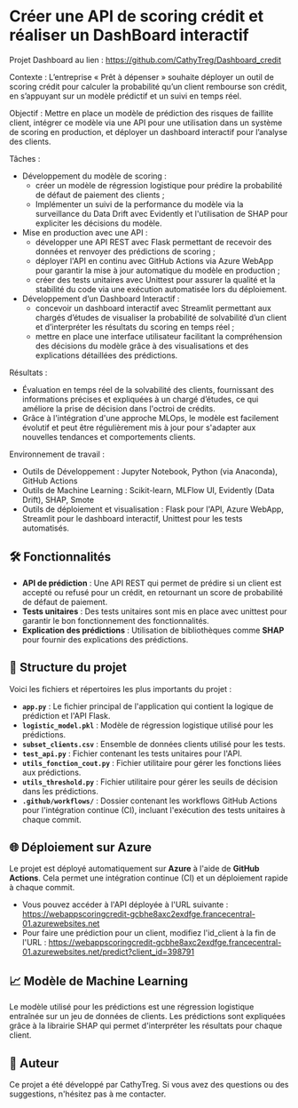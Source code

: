 # Créer une API de scoring crédit et réaliser un DashBoard interactif

Projet Dashboard au lien : https://github.com/CathyTreg/Dashboard_credit

Contexte : L’entreprise « Prêt à dépenser » souhaite déployer un outil de scoring crédit pour calculer la probabilité qu’un client rembourse son crédit, en s’appuyant sur un modèle prédictif et un suivi en temps réel.

Objectif : Mettre en place un modèle de prédiction des risques de faillite client, intégrer ce modèle via une API pour une utilisation dans un système de scoring en production, et déployer un dashboard interactif pour l’analyse des clients.

Tâches :
-	Développement du modèle de scoring :
    - créer un modèle de régression logistique pour prédire la probabilité de défaut de paiement des clients ;
    - Implémenter un suivi de la performance du modèle via la surveillance du Data Drift avec Evidently et l'utilisation de SHAP pour expliciter les décisions du modèle.
-	Mise en production avec une API :
    - développer une API REST avec Flask permettant de recevoir des données et renvoyer des prédictions de scoring ;
    - déployer l'API en continu avec GitHub Actions via Azure WebApp pour garantir la mise à jour automatique du modèle en production ;
    -	créer des tests unitaires avec Unittest pour assurer la qualité et la stabilité du code via une exécution automatisée lors du déploiement.
-	Développement d’un Dashboard Interactif :
    - concevoir un dashboard interactif avec Streamlit permettant aux chargés d’études de visualiser la probabilité de solvabilité d’un client et d’interpréter les résultats du scoring en temps réel ;
    - mettre en place une interface utilisateur facilitant la compréhension des décisions du modèle grâce à des visualisations et des explications détaillées des prédictions.

Résultats : 
-	Évaluation en temps réel de la solvabilité des clients, fournissant des informations précises et expliquées à un chargé d’études, ce qui améliore la prise de décision dans l'octroi de crédits.
-	Grâce à l'intégration d'une approche MLOps, le modèle est facilement évolutif et peut être régulièrement mis à jour pour s'adapter aux nouvelles tendances et comportements clients.

Environnement de travail :
-	Outils de Développement : Jupyter Notebook, Python (via Anaconda), GitHub Actions
-	Outils de Machine Learning : Scikit-learn, MLFlow UI, Evidently (Data Drift), SHAP, Smote
-	Outils de déploiement et visualisation : Flask pour l'API, Azure WebApp, Streamlit pour le dashboard interactif, Unittest pour les tests automatisés.


## 🛠️ Fonctionnalités

- **API de prédiction** : Une API REST qui permet de prédire si un client est accepté ou refusé pour un crédit, en retournant un score de probabilité de défaut de paiement.
- **Tests unitaires** : Des tests unitaires sont mis en place avec unittest pour garantir le bon fonctionnement des fonctionnalités.
- **Explication des prédictions** : Utilisation de bibliothèques comme **SHAP** pour fournir des explications des prédictions.

## 📁 Structure du projet

Voici les fichiers et répertoires les plus importants du projet :

- **`app.py`** : Le fichier principal de l'application qui contient la logique de prédiction et l'API Flask.
- **`logistic_model.pkl`** : Modèle de régression logistique utilisé pour les prédictions.
- **`subset_clients.csv`** : Ensemble de données clients utilisé pour les tests.
- **`test_api.py`** : Fichier contenant les tests unitaires pour l'API.
- **`utils_fonction_cout.py`** : Fichier utilitaire pour gérer les fonctions liées aux prédictions.
- **`utils_threshold.py`** : Fichier utilitaire pour gérer les seuils de décision dans les prédictions.
- **`.github/workflows/`** : Dossier contenant les workflows GitHub Actions pour l'intégration continue (CI), incluant l'exécution des tests unitaires à chaque commit.

## 🌐 Déploiement sur Azure

Le projet est déployé automatiquement sur **Azure** à l'aide de **GitHub Actions**. Cela permet une intégration continue (CI) et un déploiement rapide à chaque commit.

- Vous pouvez accéder à l'API déployée à l'URL suivante : https://webappscoringcredit-gcbhe8axc2exdfge.francecentral-01.azurewebsites.net
- Pour faire une prédiction pour un client, modifiez l'id_client à la fin de l'URL : https://webappscoringcredit-gcbhe8axc2exdfge.francecentral-01.azurewebsites.net/predict?client_id=398791

## 📈 Modèle de Machine Learning

Le modèle utilisé pour les prédictions est une régression logistique entraînée sur un jeu de données de clients. Les prédictions sont expliquées grâce à la librairie SHAP qui permet d'interpréter les résultats pour chaque client.

## 📝 Auteur
Ce projet a été développé par CathyTreg. Si vous avez des questions ou des suggestions, n'hésitez pas à me contacter.
